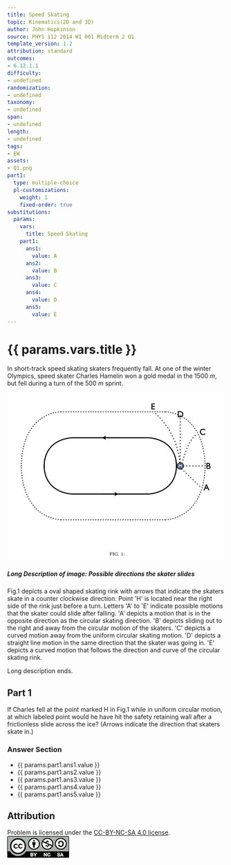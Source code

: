 ```yaml
---
title: Speed Skating
topic: Kinematics(2D and 3D)
author: John Hopkinson
source: PHYS 112 2014 W1 001 Midterm 2 Q1
template_version: 1.2
attribution: standard
outcomes:
- 6.12.1.1
difficulty:
- undefined
randomization:
- undefined
taxonomy:
- undefined
span:
- undefined
length:
- undefined
tags:
- EW
assets:
- Q1.png
part1:
  type: multiple-choice
  pl-customizations:
    weight: 1
    fixed-order: true
substitutions:
  params:
    vars:
      title: Speed Skating
    part1:
      ans1:
        value: A
      ans2:
        value: B
      ans3:
        value: C
      ans4:
        value: D
      ans5:
        value: E
---
```

# {{ params.vars.title }}
In short-track speed skating skaters frequently fall.
At one of the winter Olympics, speed skater Charles Hamelin won a gold medal in the 1500 $m$, but fell during a turn of the 500 $m$ sprint.

<img longdesc="Speed_Skating.md#desc" alt="Possible directions the skater slides" src="Q1.png" width=500>

<div id="desc">
<h5>Long Description of image: Possible directions the skater slides</h5>
Fig.1 depicts a oval shaped skating rink with arrows that indicate the skaters skate in a counter clockwise direction. Point 'H' is located near the right side of the rink just before a turn. Letters 'A' to 'E' indicate possible motions that the skater could slide after falling. 'A' depicts a motion that is in the opposite direction as the circular skating direction. 'B' depicts sliding out to the right and away from the circular motion of the skaters. 'C' depicts a curved motion away from the uniform circular skating motion. 'D' depicts a straight line motion in the same direction that the skater was going in. 'E' depicts a curved motion that follows the direction and curve of the circular skating rink.
<p>Long description ends.</p>
<div>

## Part 1

If Charles fell at the point marked H in Fig.1 while in uniform circular motion, at which labeled point would he have hit the safety retaining wall after a frictionless slide across the ice? (Arrows indicate the direction that skaters skate in.)

### Answer Section

- {{ params.part1.ans1.value }}
- {{ params.part1.ans2.value }}
- {{ params.part1.ans3.value }}
- {{ params.part1.ans4.value }}
- {{ params.part1.ans5.value }}

## Attribution

Problem is licensed under the [CC-BY-NC-SA 4.0 license](https://creativecommons.org/licenses/by-nc-sa/4.0/).<br> ![The Creative Commons 4.0 license requiring attribution-BY, non-commercial-NC, and share-alike-SA license.](https://raw.githubusercontent.com/firasm/bits/master/by-nc-sa.png)